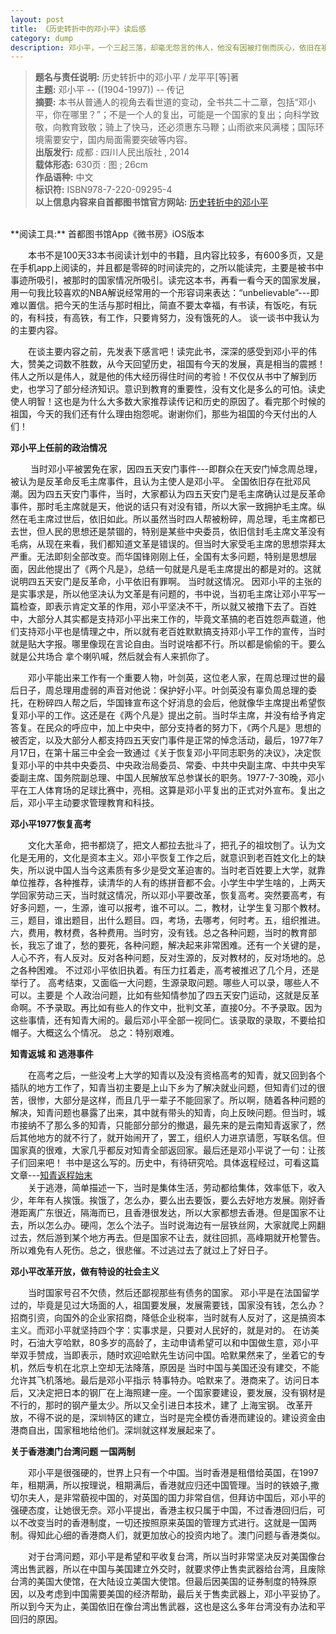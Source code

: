 ```yaml
---
layout: post
title: 《历史转折中的邓小平》读后感
category: dump
description: 邓小平，一个三起三落，却毫无怨言的伟人，他没有因被打倒而灰心，依旧在祖国需要他的时候站了出来，拯救亿万人民于贫苦挨饿的水火之中。
---
```


> **题名与责任说明:** 历史转折中的邓小平 / 龙平平[等]著 <br/>
**主题:** 邓小平 -- ((1904-1997)) -- 传记 <br/>
**摘要:** 本书从普通人的视角去看世道的变动，全书共二十二章，包括“邓小平，你在哪里？”；不是一个人的复出，可能是一个国家的复出；向科学致敬，向教育致敬；骑上了快马，还必须惠东马鞭；山雨欲来风满楼；国际环境需要安宁，国内局面需要突破等内容。 <br/>
**出版发行:** 成都 : 四川人民出版社 , 2014  <br/>
**载体形态:** 630页 : 图 ; 26cm  <br/>
**作品语种:** 中文 <br/>
**标识符:** ISBN978-7-220-09295-4  <br/>
**以上信息内容来自首都图书馆官方网站:** [历史转折中的邓小平](http://primo.clcn.net.cn:1701/primo_library/libweb/action/display.do?tabs=detailsTab&ct=display&fn=search&doc=CLCN_ALEPH_CN001685085&indx=1&recIds=CLCN_ALEPH_CN001685085&recIdxs=0&elementId=0&renderMode=poppedOut&displayMode=full&frbrVersion=&frbg=&&vl(23971421UI0)=title&dscnt=0&scp.scps=scope%3A%28STE%29%2Cscope%3A%28ST%29%2Cscope%3A%28CLCN_EBOOK%29&mode=Basic&vid=ST&srt=rank&tab=default_tab&dum=true&vl(freeText0)=历史转折中的邓小平&dstmp=1530692351535) 
<br>
**阅读工具:** 首都图书馆App《微书房》iOS版本 <br/>

&#8195;&#8195;本书不是100天33本书阅读计划中的书籍，且内容比较多，有600多页，又是在手机app上阅读的，并且都是零碎的时间读完的，之所以能读完，主要是被书中事迹所吸引，被那时的国家情况所吸引。读完这本书，再看一看今天的国家发展，用一句我比较喜欢的NBA解说经常用的一个形容词来表达：“unbelievable”---即难以置信。把今天的生活与那时相比，简直不要太幸福，有书读，有饭吃，有玩的，有科技，有高铁，有工作，只要肯努力，没有饿死的人。 谈一谈书中我认为的主要内容。<br>

&#8195;&#8195;在谈主要内容之前，先发表下感言吧！读完此书，深深的感受到邓小平的伟大，赞美之词数不胜数，从今天回望历史，祖国有今天的发展，真是相当的震撼！ 伟人之所以是伟人，就是他的伟大经历得住时间的考验！不仅仅从书中了解到历史，也学习了部分经济知识。意识到教育的重要性，没有文化是多么的可怕。读史使人明智！这也是为什么大多数大家推荐读传记和历史的原因了。看完那个时候的祖国，今天的我们还有什么理由抱怨呢。谢谢你们，那些为祖国的今天付出的人们！  

**邓小平上任前的政治情况**

&#8195;&#8195; 当时邓小平被罢免在家，因四五天安门事件---即群众在天安门悼念周总理，被认为是反革命反毛主席事件，且认为主使人是邓小平。 全国依旧存在批邓风潮。因为四五天安门事件，当时，大家都认为四五天安门是毛主席确认过是反革命事件，那时毛主席就是天，他说的话只有对没有错，所以大家一致拥护毛主席。纵然在毛主席过世后，依旧如此。所以虽然当时四人帮被粉碎，周总理，毛主席都已去世，但人民的思想还是禁锢的，特别是某些中央委员，依旧信封毛主席文革没有毛病，从现在来看，我们都知道文革是错误的。但当时大家受毛主席的思想崇拜太严重。无法即刻全部改变。而华国锋刚刚上任，全国有太多问题，特别是思想层面，因此他提出了《两个凡是》，总结一句就是凡是毛主席提出的都是对的。这就说明四五天安门是反革命，小平依旧有罪啊。  当时就这情况。   因邓小平的主张的是实事求是，所以他坚决认为文革是有问题的，书中说，当初毛主席让邓小平写一篇检查，即表示肯定文革的作用，邓小平坚决不干，所以就又被撸下去了。百姓中，大部分人其实都是支持邓小平出来工作的，毕竟文革搞的老百姓怨声载道，他们支持邓小平也是情理之中，所以就有老百姓默默搞支持邓小平工作的宣传，当时就是贴大字报。哪里像现在言论自由。当时说啥都不行。所以都是偷偷的干。要么就是公共场合 拿个喇叭喊，然后就会有人来抓你了。

&#8195;&#8195;邓小平能出来工作有一个重要人物，叶剑英，这位老人家，在周总理过世的最后日子，周总理用虚弱的声音对他说：保护好小平。叶剑英没有辜负周总理的委托，在粉碎四人帮之后，华国锋宣布这个好消息的会后，他就像华主席提出希望恢复邓小平的工作。这还是在《两个凡是》提出之前。当时华主席，并没有给予肯定答复。在民众的呼应中，加上中央中，部分支持者的努力下，《两个凡是》思想的被否定，以及大部分人都支持四五天安门事件是正常的悼念活动，最后，1977年7月17日，在第十届三中全会一致通过《关于恢复邓小平同志职务的决议》，决定恢复邓小平的中共中央委员、中央政治局委员、常委、中共中央副主席、中共中央军委副主席、国务院副总理、中国人民解放军总参谋长的职务。1977-7-30晚，邓小平在工人体育场的足球比赛中，亮相。这算是邓小平复出的正式对外宣布。复出之后，邓小平主动要求管理教育和科技。

**邓小平1977恢复高考**

&#8195;&#8195;文化大革命，把书都烧了，把文人都拉去批斗了，把孔子的祖坟刨了。认为文化是无用的，文化是资本主义。邓小平恢复工作之后，就意识到老百姓文化上的缺失，所以说中国人当今这素质有多少是受文革迫害的。当时老百姓要上大学，就靠单位推荐，各种推荐，读清华的人有的练拼音都不会。小学生中学生啥的，上两天学回家劳动三天，当时就这情况，所以邓小平要改革，恢复高考。突然要高考，有好多问题，一，生源，谁可以报考，谁不可以。二，教材，让学生复习那个教材。三，题目，谁出题目，出什么题目。四，考场，去哪考，何时考。五，组织推进。六，费用，教材费，各种费用。当时穷，没有钱。总之各种问题，当时的教育部长，我忘了谁了，愁的要死，各种问题，解决起来非常困难。还有一个关键的是，人心不齐，有人反对。反对各种问题，反对生源的，反对教材的，反对场地的。总之各种困难。 不过邓小平依旧执着。有压力扛着走，高考被推迟了几个月，还是举行了。  高考结束，又面临一大问题，生源录取问题。哪些人可以录，哪些人不可以。主要是 个人政治问题，比如有些知情参加了四五天安门运动，这就是反革命啊。不予录取。再比如有些人的作文中，批判文革，直接0分。不予录取。因为这些事情，还有知青大闹的。最后邓小平全部一视同仁。该录取的录取，不要给扣帽子。大概这么个情况。  总之：特别艰难。

**知青返城 和 逃港事件**

&#8195;&#8195;在高考之后，一些没考上大学的知青以及没有资格高考的知青，就又回到各个插队的地方工作了，知青当初主要是上山下乡为了解决就业问题，但知青们过的很苦，很惨，大部分是这样，而且几乎一辈子不能回家了。所以啊，随着各种问题的解决，知青问题也暴露了出来，其中就有带头的知青，向上反映问题。但当时，城市接纳不了那么多的知青，只能部分部分的撤退，最先来的是云南知青返家了，然后其他地方的就不行了，就开始闹开了，罢工，组织人力进京请愿，写联名信。但国家真的很难，大家几乎都反对知青全部返回家。最后还是邓小平说了一句：让孩子们回来吧！  书中是这么写的。历史中，有待研究哈。具体返程经过，可看这篇文章---[知青返程始末](https://www.xzbu.com/1/view-288118.htm) <br>
&#8195;&#8195;关于逃港，简单描述一下，当时是集体生活，劳动都给集体，效率低下，收入少，年年有人挨饿。挨饿了，怎么办，要么出去要饭，要么去好地方发展。刚好香港距离广东很近，隔海而已，且香港很发达，所以大家都想去香港。但是国家不让去，所以怎么办。硬闯，怎么个法子。当时说海边有一层铁丝网，大家就爬上网翻过去，然后游到某个地方再去。但是国家不让去，就往回抓，高峰期就开枪警告。所以难免有人死伤。总之，很悲催。不过逃过去了就过上了好日子。

**邓小平改革开放，做有特设的社会主义**

&#8195;&#8195;当时国家号召不欠债，然后还鄙视那些有债务的国家。 邓小平是在法国留学过的，毕竟是见过大场面的人，祖国要发展，发展需要钱，国家没有钱，怎么办？招商引资，向国外的企业家招商，降低企业税率，当时就有人反对了，这是搞资本主义。而邓小平就坚持四个字：实事求是，只要对人民好的，就是对的。 在访美时，石油大亨哈默，80多岁的高龄了，主动申请希望可以和中国做生意，邓小平举双手赞成，当即表示，随时欢迎哈默先生访问中国。哈默果然来了，坐着它的专机，然后专机在北京上空却无法降落，原因是 当时中国与美国还没有建交，不能允许其飞机落地。最后是邓小平指示 特事特办。哈默来了。港商来了。访问日本后，又决定把日本的钢厂在上海照建一座。一个国家要建设，要发展，没有钢材是不行的，那时的钢产量太少。所以又全引进日本技术，建了 上海宝钢。 改革开放，不得不说的是，深圳特区的建立，当时是完全模仿香港而建设的。建设资金由港商自出，国家租地给他们。深圳就这样发展起来了。

**关于香港澳门台湾问题 一国两制**

&#8195;&#8195;邓小平是很强硬的，世界上只有一个中国。当时香港是租借给英国，在1997年，租期满，所以按理说，租期满后，香港就应归还中国管理。当时的铁娘子,撒切尔夫人，是非常藐视中国的，对英国的国力非常自信，但拜访中国后，邓小平的强硬态度，让她很无奈。邓小平提出，香港主权只属于中国，不过香港回归后，可以不改变当时的香港制度，一切还按照原来英国的管理方式进行。这就是一国两制。得知此心细的香港商人们，就更加放心的投资内地了。澳门问题与香港类似。

&#8195;&#8195;对于台湾问题，邓小平是希望和平收复台湾，所以当时非常坚决反对美国像台湾出售武器，所以在中国与美国建立外交时，就要求停止售卖武器给台湾，且废除台湾的美国大使馆，在大陆设立美国大使馆。但最后因美国的证券制度的特殊原因，以及考虑到中国需要美国的经济帮助，最后关于售卖武器上，邓小平妥协了。所以到今天为止，美国依旧在像台湾出售武器，这也是这么多年台湾没有办法和平回归的原因。





